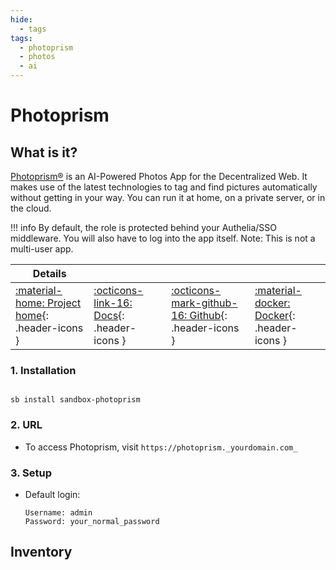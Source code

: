 ```yaml
---
hide:
  - tags
tags:
  - photoprism
  - photos
  - ai
---
```


# Photoprism

## What is it?

[Photoprism®](https://photoprism.app/) is an AI-Powered Photos App for the Decentralized Web. It makes use of the latest technologies to tag and find pictures automatically without getting in your way. You can run it at home, on a private server, or in the cloud.

!!! info
    By default, the role is protected behind your Authelia/SSO middleware. You will also have to log into the app itself. Note: This is not a multi-user app.

| Details     |             |             |             |
|-------------|-------------|-------------|-------------|
| [:material-home: Project home](https://photoprism.app/){: .header-icons } | [:octicons-link-16: Docs](https://docs.photoprism.app/){: .header-icons } | [:octicons-mark-github-16: Github](https://github.com/photoprism/photoprism){: .header-icons } | [:material-docker: Docker](https://hub.docker.com/r/photoprism/photoprism){: .header-icons }|

### 1. Installation

``` shell

sb install sandbox-photoprism

```

### 2. URL

- To access Photoprism, visit `https://photoprism._yourdomain.com_`

### 3. Setup

- Default login:

  ``` { .yaml}
  Username: admin
  Password: your_normal_password
  ```

## Inventory
<!-- BEGIN SALTBOX MANAGED VARIABLES SECTION -->
<!-- END SALTBOX MANAGED VARIABLES SECTION -->
